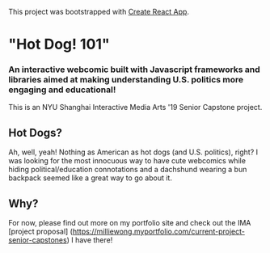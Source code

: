 This project was bootstrapped with [Create React App](https://github.com/facebook/create-react-app).

# "Hot Dog! 101"
### An interactive webcomic built with Javascript frameworks and libraries aimed at making understanding U.S. politics more engaging and educational!
This is an NYU Shanghai Interactive Media Arts '19 Senior Capstone project.

## Hot Dogs?
Ah, well, yeah! Nothing as American as hot dogs (and U.S. politics), right? I was looking for the most innocuous way to have cute webcomics while hiding political/education connotations and a dachshund wearing a bun backpack seemed like a great way to go about it.

## Why?
For now, please find out more on my portfolio site and check out the IMA [project proposal] (https://milliewong.myportfolio.com/current-project-senior-capstones) I have there! 
